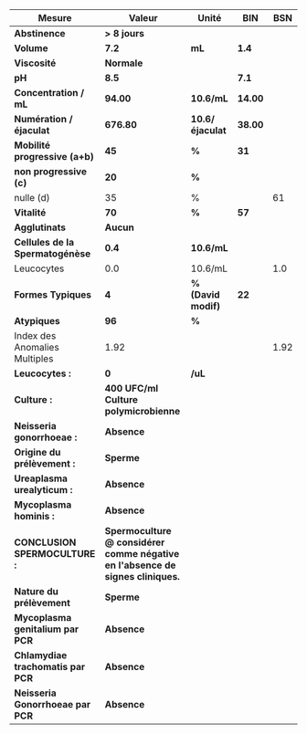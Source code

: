 |              Mesure              |                                     Valeur                                    |       Unité       |   BIN   | BSN|
|----------------------------------|-------------------------------------------------------------------------------|-------------------|---------|----|
|          **Abstinence**          |                                 **> 8 jours**                                 |                   |         |    |
|            **Volume**            |                                    **7.2**                                    |       **mL**      | **1.4** |    |
|           **Viscosité**          |                                  **Normale**                                  |                   |         |    |
|              **pH**              |                                    **8.5**                                    |                   | **7.1** |    |
|      **Concentration / mL**      |                                   **94.00**                                   |    **10.6/mL**    |**14.00**|    |
|     **Numération / éjaculat**    |                                   **676.80**                                  | **10.6/éjaculat** |**38.00**|    |
|  **Mobilité progressive (a+b)**  |                                     **45**                                    |       **%**       |  **31** |    |
|      **non progressive (c)**     |                                     **20**                                    |       **%**       |         |    |
|             nulle (d)            |                                       35                                      |         %         |         | 61 |
|           **Vitalité**           |                                     **70**                                    |       **%**       |  **57** |    |
|          **Agglutinats**         |                                   **Aucun**                                   |                   |         |    |
| **Cellules de la Spermatogénèse**|                                    **0.4**                                    |    **10.6/mL**    |         |    |
|            Leucocytes            |                                      0.0                                      |      10.6/mL      |         | 1.0|
|        **Formes Typiques**       |                                     **4**                                     |**% (David modif)**|  **22** |    |
|           **Atypiques**          |                                     **96**                                    |       **%**       |         |    |
|   Index des Anomalies Multiples  |                                      1.92                                     |                   |         |1.92|
|         **Leucocytes :**         |                                     **0**                                     |      **/uL**      |         |    |
|           **Culture :**          |                     **400 UFC/ml Culture polymicrobienne**                    |                   |         |    |
|    **Neisseria gonorrhoeae :**   |                                  **Absence**                                  |                   |         |    |
|   **Origine du prélèvement :**   |                                   **Sperme**                                  |                   |         |    |
|   **Ureaplasma urealyticum :**   |                                  **Absence**                                  |                   |         |    |
|     **Mycoplasma hominis :**     |                                  **Absence**                                  |                   |         |    |
|  **CONCLUSION SPERMOCULTURE :**  |**Spermoculture @ considérer comme négative en l'absence de signes cliniques.**|                   |         |    |
|     **Nature du prélèvement**    |                                   **Sperme**                                  |                   |         |    |
| **Mycoplasma genitalium par PCR**|                                  **Absence**                                  |                   |         |    |
|**Chlamydiae trachomatis par PCR**|                                  **Absence**                                  |                   |         |    |
| **Neisseria Gonorrhoeae par PCR**|                                  **Absence**                                  |                   |         |    |